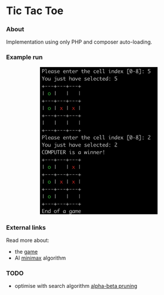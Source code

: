 # Tic Tac Toe

### About

Implementation using only PHP and composer auto-loading.

### Example run
<p align="center">
    <img width="320" src="https://raw.githubusercontent.com/bzbislawski/tic-tac-toe/master/resources/gameplay.jpg">
</p>

### External links
Read more about:
- the [game](https://en.wikipedia.org/wiki/Tic-tac-toe)
- AI [minimax](https://en.wikipedia.org/wiki/Minimax) algorithm

### TODO
- optimise with search algorithm [alpha-beta pruning](https://en.wikipedia.org/wiki/Alpha%E2%80%93beta_pruning)
